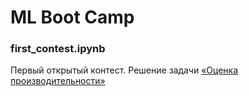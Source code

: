 # ML Boot Camp

### first_contest.ipynb

Первый открытый контест. Решение задачи [«Оценка производительности»](http://mlbootcamp.ru/championship/7/)